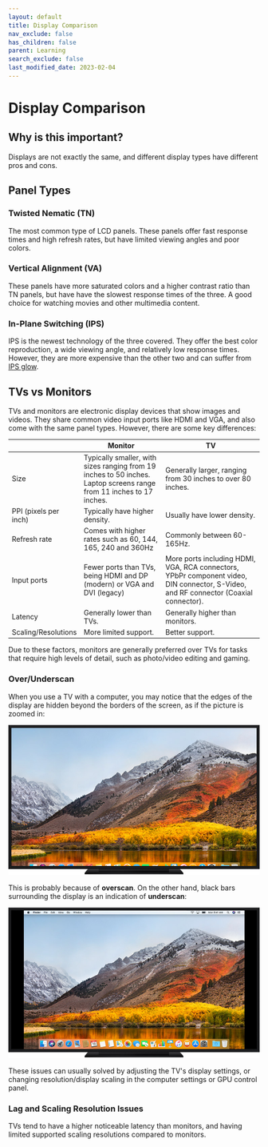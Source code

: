 ```yaml
---
layout: default
title: Display Comparison
nav_exclude: false
has_children: false
parent: Learning
search_exclude: false
last_modified_date: 2023-02-04
---
```


# Display Comparison

## Why is this important?
Displays are not exactly the same, and different display types have different pros and cons.

## Panel Types

### Twisted Nematic (TN)
The most common type of LCD panels. These panels offer fast response times and high refresh rates, but have limited viewing angles and poor colors.

### Vertical Alignment (VA)
These panels have more saturated colors and a higher contrast ratio than TN panels, but have have the slowest response times of the three. A good choice for watching movies and other multimedia content.

### In-Plane Switching (IPS)
IPS is the newest technology of the three covered. They offer the best color reproduction, a wide viewing angle, and relatively low response times. However, they are more expensive than the other two and can suffer from [IPS glow](https://www.displayninja.com/what-is-ips-glow-and-how-can-i-reduce-it/). 

## TVs vs Monitors
TVs and monitors are electronic display devices that show images and videos. They share common video input ports like HDMI and VGA, and also come with the same panel types. However, there are some key differences:

|  | Monitor | TV |
| ---- | ---- | ---- |
| Size | Typically smaller, with sizes ranging from 19 inches to 50 inches. Laptop screens range from 11 inches to 17 inches. | Generally larger, ranging from 30 inches to over 80 inches. |
| PPI (pixels per inch) | Typically have higher density. | Usually have lower density. |
| Refresh rate | Comes with higher rates such as 60, 144, 165, 240 and 360Hz | Commonly between 60-165Hz. |
| Input ports | Fewer ports than TVs, being HDMI and DP (modern) or VGA and DVI (legacy) | More ports including HDMI, VGA, RCA connectors, YPbPr component video, DIN connector, S-Video, and RF connector (Coaxial connector). |
| Latency | Generally lower than TVs. | Generally higher than monitors. |
| Scaling/Resolutions | More limited support. | Better support. |

Due to these factors, monitors are generally preferred over TVs for tasks that require high levels of detail, such as photo/video editing and gaming.

### Over/Underscan
When you use a TV with a computer, you may notice that the edges of the display are hidden beyond the borders of the screen, as if the picture is zoomed in:

![overscan](/assets/Display-Comparison/desktop-overscan.jpg)

This is probably because of **overscan**. On the other hand, black bars surrounding the display is an indication of **underscan**:

![underscan](/assets/Display-Comparison/desktop-underscan.jpg)

These issues can usually solved by adjusting the TV's display settings, or changing resolution/display scaling in the computer settings or GPU control panel.

### Lag and Scaling Resolution Issues
TVs tend to have a higher noticeable latency than monitors, and having limited supported scaling resolutions compared to monitors.


